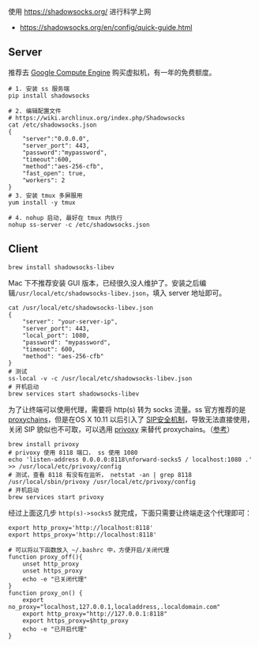 使用 https://shadowsocks.org/ 进行科学上网

- https://shadowsocks.org/en/config/quick-guide.html

## Server

推荐去 [Google Compute Engine](https://cloud.google.com/compute/) 购买虚拟机，有一年的免费额度。

```
# 1. 安装 ss 服务端
pip install shadowsocks

# 2. 编辑配置文件
# https://wiki.archlinux.org/index.php/Shadowsocks
cat /etc/shadowsocks.json
{
    "server":"0.0.0.0",
    "server_port": 443,
    "password":"mypassword",
    "timeout":600,
    "method":"aes-256-cfb",
    "fast_open": true,
    "workers": 2
}
# 3. 安装 tmux 多屏服用
yum install -y tmux

# 4. nohup 启动, 最好在 tmux 内执行
nohup ss-server -c /etc/shadowsocks.json
```

## Client

```
brew install shadowsocks-libev
```
Mac 下不推荐安装 GUI 版本，已经很久没人维护了。安装之后编辑`/usr/local/etc/shadowsocks-libev.json`，填入 server 地址即可。
```
cat /usr/local/etc/shadowsocks-libev.json
{
    "server": "your-server-ip",
    "server_port": 443,
    "local_port": 1080,
    "password": "mypassword",
    "timeout": 600,
    "method": "aes-256-cfb"
}
# 测试
ss-local -v -c /usr/local/etc/shadowsocks-libev.json
# 开机启动
brew services start shadowsocks-libev
```
为了让终端可以使用代理，需要将 http(s) 转为 socks 流量。ss 官方推荐的是 [proxychains](https://github.com/shadowsocks/shadowsocks/wiki/Using-Shadowsocks-with-Command-Line-Tools)，但是在OS X 10.11 以后引入了 [SIP安全机制](https://developer.apple.com/library/content/releasenotes/MacOSX/WhatsNewInOSX/Articles/MacOSX10_11.html)，导致无法直接使用，关闭 SIP 貌似也不可取，可以选用 [privoxy](https://www.privoxy.org/) 来替代 proxychains。（[参考](https://tech.jandou.com/to-accelerate-the-terminal.html)）
```
brew install privoxy
# privoxy 使用 8118 端口， ss 使用 1080
echo 'listen-address 0.0.0.0:8118\nforward-socks5 / localhost:1080 .' >> /usr/local/etc/privoxy/config
# 测试，查看 8118 有没有在监听， netstat -an | grep 8118
/usr/local/sbin/privoxy /usr/local/etc/privoxy/config
# 开机启动
brew services start privoxy
```
经过上面这几步 `http(s)->socks5` 就完成，下面只需要让终端走这个代理即可：
```
export http_proxy='http://localhost:8118'
export https_proxy='http://localhost:8118'

# 可以将以下函数放入 ~/.bashrc 中，方便开启/关闭代理
function proxy_off(){
    unset http_proxy
    unset https_proxy
    echo -e "已关闭代理"
}
function proxy_on() {
    export no_proxy="localhost,127.0.0.1,localaddress,.localdomain.com"
    export http_proxy="http://127.0.0.1:8118"
    export https_proxy=$http_proxy
    echo -e "已开启代理"
}
```
